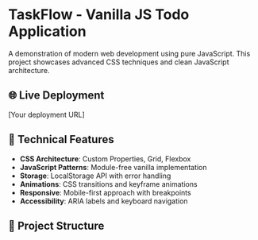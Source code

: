 # TaskFlow - Vanilla JS Todo Application

A demonstration of modern web development using pure JavaScript. This project showcases advanced CSS techniques and clean JavaScript architecture.

## 🌐 Live Deployment
[Your deployment URL]

## 🔧 Technical Features
- **CSS Architecture**: Custom Properties, Grid, Flexbox
- **JavaScript Patterns**: Module-free vanilla implementation
- **Storage**: LocalStorage API with error handling
- **Animations**: CSS transitions and keyframe animations
- **Responsive**: Mobile-first approach with breakpoints
- **Accessibility**: ARIA labels and keyboard navigation

## 🎯 Project Structure
